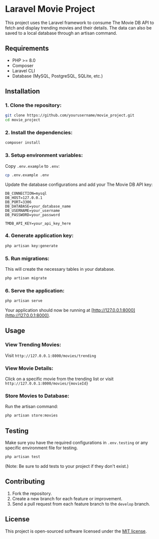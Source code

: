 
# Laravel Movie Project

This project uses the Laravel framework to consume The Movie DB API to fetch and display trending movies and their details. The data can also be saved to a local database through an artisan command.

## Requirements
- PHP >= 8.0
- Composer
- Laravel CLI
- Database (MySQL, PostgreSQL, SQLite, etc.)

## Installation

### 1. Clone the repository:

```bash
git clone https://github.com/yourusername/movie_project.git
cd movie_project
```

### 2. Install the dependencies:

```bash
composer install
```

### 3. Setup environment variables:

Copy `.env.example` to `.env`:

```bash
cp .env.example .env
```

Update the database configurations and add your The Movie DB API key:

```env
DB_CONNECTION=mysql
DB_HOST=127.0.0.1
DB_PORT=3306
DB_DATABASE=your_database_name
DB_USERNAME=your_username
DB_PASSWORD=your_password

TMDB_API_KEY=your_api_key_here
```

### 4. Generate application key:

```bash
php artisan key:generate
```

### 5. Run migrations:

This will create the necessary tables in your database.

```bash
php artisan migrate
```

### 6. Serve the application:

```bash
php artisan serve
```

Your application should now be running at [http://127.0.0.1:8000](http://127.0.0.1:8000).

## Usage

### View Trending Movies:

Visit `http://127.0.0.1:8000/movies/trending`

### View Movie Details:

Click on a specific movie from the trending list or visit `http://127.0.0.1:8000/movies/{movieId}`

### Store Movies to Database:

Run the artisan command:

```bash
php artisan store:movies
```

## Testing

Make sure you have the required configurations in `.env.testing` or any specific environment file for testing.

```bash
php artisan test
```

(Note: Be sure to add tests to your project if they don't exist.)

## Contributing

1. Fork the repository.
2. Create a new branch for each feature or improvement.
3. Send a pull request from each feature branch to the `develop` branch.

## License

This project is open-sourced software licensed under the [MIT license](https://opensource.org/licenses/MIT).